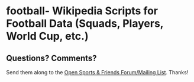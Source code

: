 # football- Wikipedia Scripts for Football Data (Squads, Players, World Cup, etc.)




## Questions? Comments?

Send them along to the
[Open Sports & Friends Forum/Mailing List](http://groups.google.com/group/opensport).
Thanks!

